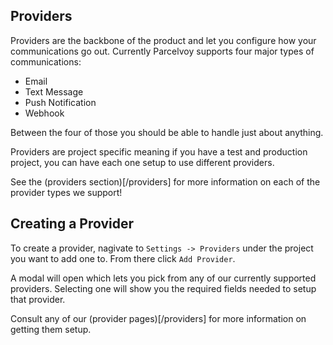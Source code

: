 ## Providers
Providers are the backbone of the product and let you configure how your communications go out. Currently Parcelvoy supports four major types of communications:
- Email
- Text Message
- Push Notification
- Webhook

Between the four of those you should be able to handle just about anything.

Providers are project specific meaning if you have a test and production project, you can have each one setup to use different providers.

<Tip>See the (providers section)[/providers] for more information on each of the provider types we support!</Tip>

## Creating a Provider
To create a provider, nagivate to `Settings -> Providers` under the project you want to add one to. From there click `Add Provider`.

A modal will open which lets you pick from any of our currently supported providers. Selecting one will show you the required fields needed to setup that provider.

Consult any of our (provider pages)[/providers] for more information on getting them setup.

